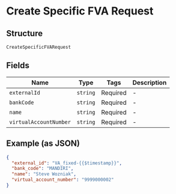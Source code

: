 
# Create Specific FVA Request

## Structure

`CreateSpecificFVARequest`

## Fields

| Name | Type | Tags | Description |
|  --- | --- | --- | --- |
| `externalId` | `string` | Required | - |
| `bankCode` | `string` | Required | - |
| `name` | `string` | Required | - |
| `virtualAccountNumber` | `string` | Required | - |

## Example (as JSON)

```json
{
  "external_id": "VA_fixed-{{$timestamp}}",
  "bank_code": "MANDIRI",
  "name": "Steve Wozniak",
  "virtual_account_number": "9999000002"
}
```


